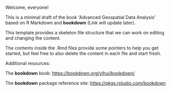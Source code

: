 Welcome, everyone! 

This is a minimal draft of the book 'Advanced Geospatial Data Analysis' based on R Markdown and **bookdown** (Link will update later). 

This template provides a skeleton file structure that we can work on editing and changing the content. 

The contents inside the .Rmd files provide some pointers to help you get started, but feel free to also delete the content in each file and start fresh.

Additional resources:

The **bookdown** book: https://bookdown.org/yihui/bookdown/

The **bookdown** package reference site: https://pkgs.rstudio.com/bookdown
